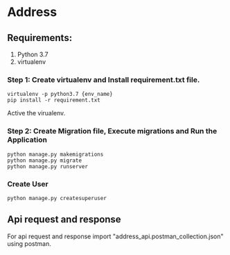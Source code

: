 # Address
## Requirements:
1. Python 3.7
2. virtualenv
### Step 1: Create virtualenv and Install requirement.txt file.
    virtualenv -p python3.7 {env_name}
    pip install -r requirement.txt
 Active the virualenv.
### Step 2: Create Migration file, Execute migrations and Run the Application
    python manage.py makemigrations
    python manage.py migrate
    python manage.py runserver

### Create User 
    python manage.py createsuperuser
    
## Api request and response
For api request and response import "address_api.postman_collection.json" using postman.


